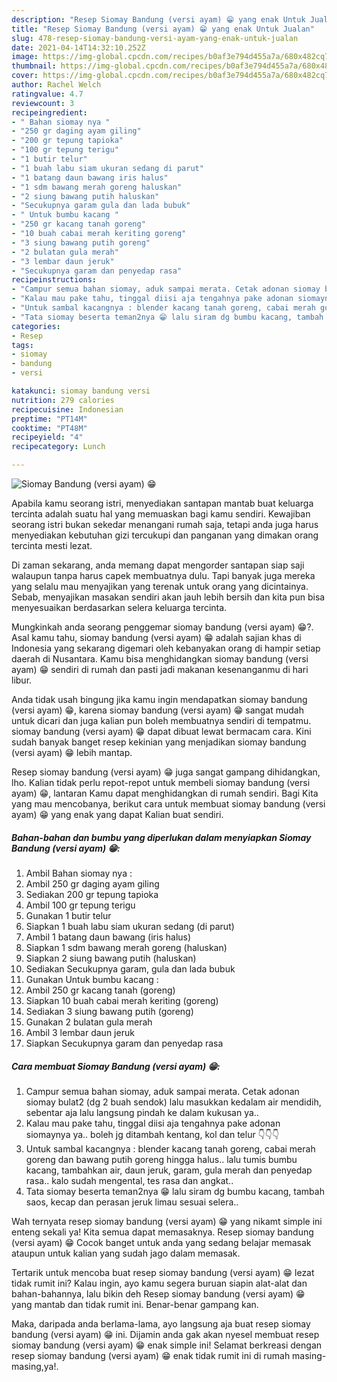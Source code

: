 ```yaml
---
description: "Resep Siomay Bandung (versi ayam) 😁 yang enak Untuk Jualan"
title: "Resep Siomay Bandung (versi ayam) 😁 yang enak Untuk Jualan"
slug: 478-resep-siomay-bandung-versi-ayam-yang-enak-untuk-jualan
date: 2021-04-14T14:32:10.252Z
image: https://img-global.cpcdn.com/recipes/b0af3e794d455a7a/680x482cq70/siomay-bandung-versi-ayam-😁-foto-resep-utama.jpg
thumbnail: https://img-global.cpcdn.com/recipes/b0af3e794d455a7a/680x482cq70/siomay-bandung-versi-ayam-😁-foto-resep-utama.jpg
cover: https://img-global.cpcdn.com/recipes/b0af3e794d455a7a/680x482cq70/siomay-bandung-versi-ayam-😁-foto-resep-utama.jpg
author: Rachel Welch
ratingvalue: 4.7
reviewcount: 3
recipeingredient:
- " Bahan siomay nya "
- "250 gr daging ayam giling"
- "200 gr tepung tapioka"
- "100 gr tepung terigu"
- "1 butir telur"
- "1 buah labu siam ukuran sedang di parut"
- "1 batang daun bawang iris halus"
- "1 sdm bawang merah goreng haluskan"
- "2 siung bawang putih haluskan"
- "Secukupnya garam gula dan lada bubuk"
- " Untuk bumbu kacang "
- "250 gr kacang tanah goreng"
- "10 buah cabai merah keriting goreng"
- "3 siung bawang putih goreng"
- "2 bulatan gula merah"
- "3 lembar daun jeruk"
- "Secukupnya garam dan penyedap rasa"
recipeinstructions:
- "Campur semua bahan siomay, aduk sampai merata. Cetak adonan siomay bulat2 (dg 2 buah sendok) lalu masukkan kedalam air mendidih, sebentar aja lalu langsung pindah ke dalam kukusan ya.."
- "Kalau mau pake tahu, tinggal diisi aja tengahnya pake adonan siomaynya ya.. boleh jg ditambah kentang, kol dan telur 👇👇👇"
- "Untuk sambal kacangnya : blender kacang tanah goreng, cabai merah goreng dan bawang putih goreng hingga halus.. lalu tumis bumbu kacang, tambahkan air, daun jeruk, garam, gula merah dan penyedap rasa.. kalo sudah mengental, tes rasa dan angkat.."
- "Tata siomay beserta teman2nya 😁 lalu siram dg bumbu kacang, tambah saos, kecap dan perasan jeruk limau sesuai selera.."
categories:
- Resep
tags:
- siomay
- bandung
- versi

katakunci: siomay bandung versi 
nutrition: 279 calories
recipecuisine: Indonesian
preptime: "PT14M"
cooktime: "PT48M"
recipeyield: "4"
recipecategory: Lunch

---
```



![Siomay Bandung (versi ayam) 😁](https://img-global.cpcdn.com/recipes/b0af3e794d455a7a/680x482cq70/siomay-bandung-versi-ayam-😁-foto-resep-utama.jpg)

Apabila kamu seorang istri, menyediakan santapan mantab buat keluarga tercinta adalah suatu hal yang memuaskan bagi kamu sendiri. Kewajiban seorang istri bukan sekedar menangani rumah saja, tetapi anda juga harus menyediakan kebutuhan gizi tercukupi dan panganan yang dimakan orang tercinta mesti lezat.

Di zaman  sekarang, anda memang dapat mengorder santapan siap saji walaupun tanpa harus capek membuatnya dulu. Tapi banyak juga mereka yang selalu mau menyajikan yang terenak untuk orang yang dicintainya. Sebab, menyajikan masakan sendiri akan jauh lebih bersih dan kita pun bisa menyesuaikan berdasarkan selera keluarga tercinta. 



Mungkinkah anda seorang penggemar siomay bandung (versi ayam) 😁?. Asal kamu tahu, siomay bandung (versi ayam) 😁 adalah sajian khas di Indonesia yang sekarang digemari oleh kebanyakan orang di hampir setiap daerah di Nusantara. Kamu bisa menghidangkan siomay bandung (versi ayam) 😁 sendiri di rumah dan pasti jadi makanan kesenanganmu di hari libur.

Anda tidak usah bingung jika kamu ingin mendapatkan siomay bandung (versi ayam) 😁, karena siomay bandung (versi ayam) 😁 sangat mudah untuk dicari dan juga kalian pun boleh membuatnya sendiri di tempatmu. siomay bandung (versi ayam) 😁 dapat dibuat lewat bermacam cara. Kini sudah banyak banget resep kekinian yang menjadikan siomay bandung (versi ayam) 😁 lebih mantap.

Resep siomay bandung (versi ayam) 😁 juga sangat gampang dihidangkan, lho. Kalian tidak perlu repot-repot untuk membeli siomay bandung (versi ayam) 😁, lantaran Kamu dapat menghidangkan di rumah sendiri. Bagi Kita yang mau mencobanya, berikut cara untuk membuat siomay bandung (versi ayam) 😁 yang enak yang dapat Kalian buat sendiri.

<!--inarticleads1-->

##### Bahan-bahan dan bumbu yang diperlukan dalam menyiapkan Siomay Bandung (versi ayam) 😁:

1. Ambil  Bahan siomay nya :
1. Ambil 250 gr daging ayam giling
1. Sediakan 200 gr tepung tapioka
1. Ambil 100 gr tepung terigu
1. Gunakan 1 butir telur
1. Siapkan 1 buah labu siam ukuran sedang (di parut)
1. Ambil 1 batang daun bawang (iris halus)
1. Siapkan 1 sdm bawang merah goreng (haluskan)
1. Siapkan 2 siung bawang putih (haluskan)
1. Sediakan Secukupnya garam, gula dan lada bubuk
1. Gunakan  Untuk bumbu kacang :
1. Ambil 250 gr kacang tanah (goreng)
1. Siapkan 10 buah cabai merah keriting (goreng)
1. Sediakan 3 siung bawang putih (goreng)
1. Gunakan 2 bulatan gula merah
1. Ambil 3 lembar daun jeruk
1. Siapkan Secukupnya garam dan penyedap rasa




<!--inarticleads2-->

##### Cara membuat Siomay Bandung (versi ayam) 😁:

1. Campur semua bahan siomay, aduk sampai merata. Cetak adonan siomay bulat2 (dg 2 buah sendok) lalu masukkan kedalam air mendidih, sebentar aja lalu langsung pindah ke dalam kukusan ya..
1. Kalau mau pake tahu, tinggal diisi aja tengahnya pake adonan siomaynya ya.. boleh jg ditambah kentang, kol dan telur 👇👇👇
1. Untuk sambal kacangnya : blender kacang tanah goreng, cabai merah goreng dan bawang putih goreng hingga halus.. lalu tumis bumbu kacang, tambahkan air, daun jeruk, garam, gula merah dan penyedap rasa.. kalo sudah mengental, tes rasa dan angkat..
1. Tata siomay beserta teman2nya 😁 lalu siram dg bumbu kacang, tambah saos, kecap dan perasan jeruk limau sesuai selera..




Wah ternyata resep siomay bandung (versi ayam) 😁 yang nikamt simple ini enteng sekali ya! Kita semua dapat memasaknya. Resep siomay bandung (versi ayam) 😁 Cocok banget untuk anda yang sedang belajar memasak ataupun untuk kalian yang sudah jago dalam memasak.

Tertarik untuk mencoba buat resep siomay bandung (versi ayam) 😁 lezat tidak rumit ini? Kalau ingin, ayo kamu segera buruan siapin alat-alat dan bahan-bahannya, lalu bikin deh Resep siomay bandung (versi ayam) 😁 yang mantab dan tidak rumit ini. Benar-benar gampang kan. 

Maka, daripada anda berlama-lama, ayo langsung aja buat resep siomay bandung (versi ayam) 😁 ini. Dijamin anda gak akan nyesel membuat resep siomay bandung (versi ayam) 😁 enak simple ini! Selamat berkreasi dengan resep siomay bandung (versi ayam) 😁 enak tidak rumit ini di rumah masing-masing,ya!.

